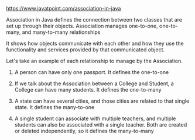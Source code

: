 https://www.javatpoint.com/association-in-java

Association in Java defines the connection between two classes that are set up through their objects. 
Association manages one-to-one, one-to-many, and many-to-many relationships

It shows how objects communicate 
with each other and how they use the functionality and services provided by that communicated object.


Let's take an example of each relationship to manage by the Association.

1) A person can have only one passport. It defines the one-to-one

2) If we talk about the Association between a College and Student, a College can have many students. 
It defines the one-to-many

3) A state can have several cities, and those cities are related to that single state. 
It defines the many-to-one

4) A single student can associate with multiple teachers, and multiple students can also be associated 
with a single teacher. Both are created or deleted independently, so 
it defines the many-to-many